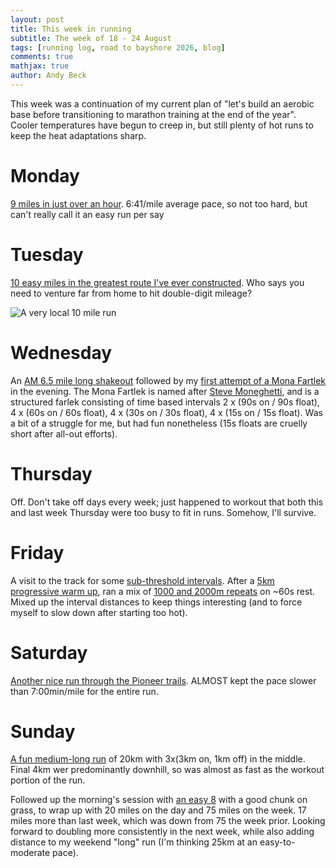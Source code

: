 ```yaml
---
layout: post
title: This week in running
subtitle: The week of 18 - 24 August
tags: [running log, road to bayshore 2026, blog]
comments: true
mathjax: true
author: Andy Beck
---
```


This week was a continuation of my current plan of "let's build an aerobic base before transitioning to marathon training at the end of the year". Cooler temperatures have begun to creep in, but still plenty of hot runs to keep the heat adaptations sharp.

# Monday

[9 miles in just over an hour](https://www.strava.com/activities/15506301873). 6:41/mile average pace, so not too hard, but can't really call it an easy run per say

# Tuesday

[10 easy miles in the greatest route I've ever constructed](https://www.strava.com/activities/15518576371). Who says you need to venture far from home to hit double-digit mileage?

![A very local 10 mile run](/assets/img/local_delicacy.png)

# Wednesday

An [AM 6.5 mile long shakeout](https://www.strava.com/activities/15523290765) followed by my [first attempt of a Mona Fartlek](https://www.strava.com/activities/15530200272) in the evening. The Mona Fartlek is named after [Steve Moneghetti](https://en.wikipedia.org/wiki/Steve_Moneghetti), and is a structured farlek consisting of time based intervals 2 x (90s on / 90s float), 4 x (60s on / 60s float), 4 x (30s on / 30s float), 4 x (15s on / 15s float). Was a bit of a struggle for me, but had fun nonetheless (15s floats are cruelly short after all-out efforts).

# Thursday

Off. Don't take off days every week; just happened to workout that both this and last week Thursday were too busy to fit in runs. Somehow, I'll survive.

# Friday

A visit to the track for some [sub-threshold intervals](https://sites.google.com/view/sub-threshold/home). After a [5km progressive warm up](https://www.strava.com/activities/15552135794), ran a mix of [1000 and 2000m repeats](https://www.strava.com/activities/15552135938) on ~60s rest. Mixed up the interval distances to keep things interesting (and to force myself to slow down after starting too hot).

# Saturday

[Another nice run through the Pioneer trails](https://www.strava.com/activities/15563425491). ALMOST kept the pace slower than 7:00min/mile for the entire run.

# Sunday

[A fun medium-long run](https://www.strava.com/activities/15571959418) of 20km with 3x(3km on, 1km off) in the middle. Final 4km wer predominantly downhill, so was almost as fast as the workout portion of the run.

Followed up the morning's session with [an easy 8](https://www.strava.com/activities/15575409598) with a good chunk on grass, to wrap up with 20 miles on the day and 75 miles on the week. 17 miles more than last week, which was down from 75 the week prior. Looking forward to doubling more consistently in the next week, while also adding distance to my weekend "long" run (I'm thinking 25km at an easy-to-moderate pace).